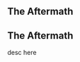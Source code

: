 The Aftermath
-------------------------------------------------------------------------------

## The Aftermath

desc here 